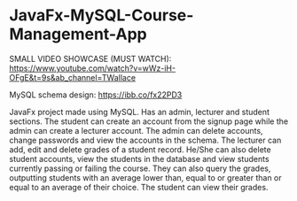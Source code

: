 # JavaFx-MySQL-Course-Management-App
SMALL VIDEO SHOWCASE (MUST WATCH): https://www.youtube.com/watch?v=wWz-iH-OFgE&t=9s&ab_channel=TWallace

MySQL schema design: https://ibb.co/fx22PD3

JavaFx project made using MySQL. Has an admin, lecturer and student sections. The student can create an account from the signup page while the admin can create a lecturer account. The admin can delete accounts, change passwords and view the accounts in the schema. The lecturer can add, edit and delete grades of a student record. He/She can also delete student accounts, view the students in the database and view students currently passing or failing the course. They can also query the grades, outputting students with an average lower than, equal to or greater than or equal to an average of their choice. The student can view their grades.
